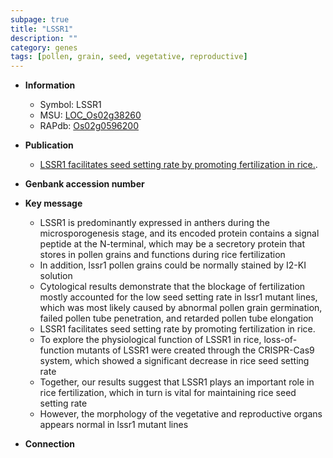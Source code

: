 ```yaml
---
subpage: true
title: "LSSR1"
description: ""
category: genes
tags: [pollen, grain, seed, vegetative, reproductive]
---
```


* **Information**  
    + Symbol: LSSR1  
    + MSU: [LOC_Os02g38260](http://rice.plantbiology.msu.edu/cgi-bin/ORF_infopage.cgi?orf=LOC_Os02g38260)  
    + RAPdb: [Os02g0596200](http://rapdb.dna.affrc.go.jp/viewer/gbrowse_details/irgsp1?name=Os02g0596200)  

* **Publication**  
    + [LSSR1 facilitates seed setting rate by promoting fertilization in rice.](N+Y).

* **Genbank accession number**  

* **Key message**  
    + LSSR1 is predominantly expressed in anthers during the microsporogenesis stage, and its encoded protein contains a signal peptide at the N-terminal, which may be a secretory protein that stores in pollen grains and functions during rice fertilization
    + In addition, lssr1 pollen grains could be normally stained by I2-KI solution
    + Cytological results demonstrate that the blockage of fertilization mostly accounted for the low seed setting rate in lssr1 mutant lines, which was most likely caused by abnormal pollen grain germination, failed pollen tube penetration, and retarded pollen tube elongation
    + LSSR1 facilitates seed setting rate by promoting fertilization in rice.
    + To explore the physiological function of LSSR1 in rice, loss-of-function mutants of LSSR1 were created through the CRISPR-Cas9 system, which showed a significant decrease in rice seed setting rate
    + Together, our results suggest that LSSR1 plays an important role in rice fertilization, which in turn is vital for maintaining rice seed setting rate
    + However, the morphology of the vegetative and reproductive organs appears normal in lssr1 mutant lines

* **Connection**  



